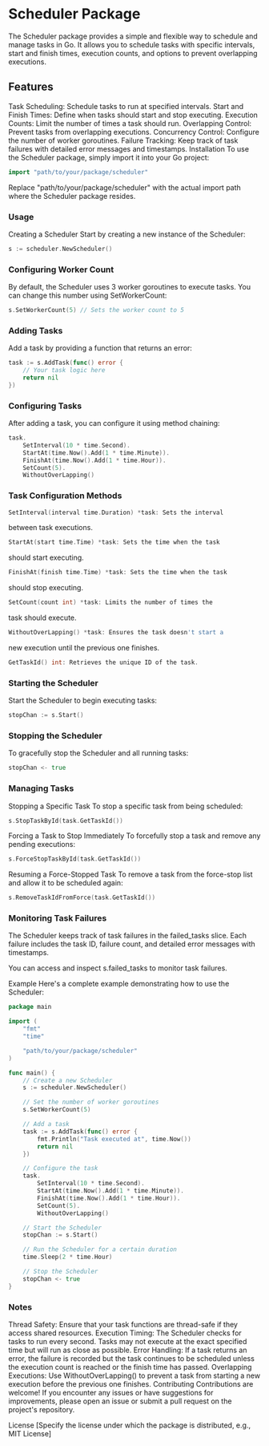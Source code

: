 # Scheduler Package
The Scheduler package provides a simple and flexible way to schedule and manage tasks in Go. It allows you to schedule tasks with specific intervals, start and finish times, execution counts, and options to prevent overlapping executions.

## Features
Task Scheduling: Schedule tasks to run at specified intervals.
Start and Finish Times: Define when tasks should start and stop executing.
Execution Counts: Limit the number of times a task should run.
Overlapping Control: Prevent tasks from overlapping executions.
Concurrency Control: Configure the number of worker goroutines.
Failure Tracking: Keep track of task failures with detailed error messages and timestamps.
Installation
To use the Scheduler package, simply import it into your Go project:

```go
import "path/to/your/package/scheduler"

```
Replace "path/to/your/package/scheduler" with the actual import path where the Scheduler package resides.

### Usage
Creating a Scheduler
Start by creating a new instance of the Scheduler:

```go
s := scheduler.NewScheduler()
```
### Configuring Worker Count
By default, the Scheduler uses 3 worker goroutines to execute tasks. You can change this number using SetWorkerCount:

```go
s.SetWorkerCount(5) // Sets the worker count to 5
```
### Adding Tasks
Add a task by providing a function that returns an error:

```go
task := s.AddTask(func() error {
	// Your task logic here
	return nil
})
```
### Configuring Tasks
After adding a task, you can configure it using method chaining:

```go
task.
	SetInterval(10 * time.Second).
	StartAt(time.Now().Add(1 * time.Minute)).
	FinishAt(time.Now().Add(1 * time.Hour)).
	SetCount(5).
	WithoutOverLapping()
```
### Task Configuration Methods
```go
SetInterval(interval time.Duration) *task: Sets the interval 
```
between task executions.
```go
StartAt(start time.Time) *task: Sets the time when the task 
```
should start executing.
```go
FinishAt(finish time.Time) *task: Sets the time when the task 
```
should stop executing.
```go
SetCount(count int) *task: Limits the number of times the 
```
task should execute.
```go
WithoutOverLapping() *task: Ensures the task doesn't start a 
```
new execution until the previous one finishes.
```go
GetTaskId() int: Retrieves the unique ID of the task.
```
### Starting the Scheduler
Start the Scheduler to begin executing tasks:

```go
stopChan := s.Start()
```
### Stopping the Scheduler
To gracefully stop the Scheduler and all running tasks:

```go
stopChan <- true
```
### Managing Tasks
Stopping a Specific Task
To stop a specific task from being scheduled:

```go
s.StopTaskById(task.GetTaskId())
```
Forcing a Task to Stop Immediately
To forcefully stop a task and remove any pending executions:

```go
s.ForceStopTaskById(task.GetTaskId())
```
Resuming a Force-Stopped Task
To remove a task from the force-stop list and allow it to be scheduled again:

```go
s.RemoveTaskIdFromForce(task.GetTaskId())
```
### Monitoring Task Failures
The Scheduler keeps track of task failures in the failed_tasks slice. Each failure includes the task ID, failure count, and detailed error messages with timestamps.

You can access and inspect s.failed_tasks to monitor task failures.

Example
Here's a complete example demonstrating how to use the Scheduler:

```go
package main

import (
	"fmt"
	"time"

	"path/to/your/package/scheduler"
)

func main() {
	// Create a new Scheduler
	s := scheduler.NewScheduler()

	// Set the number of worker goroutines
	s.SetWorkerCount(5)

	// Add a task
	task := s.AddTask(func() error {
		fmt.Println("Task executed at", time.Now())
		return nil
	})

	// Configure the task
	task.
		SetInterval(10 * time.Second).
		StartAt(time.Now().Add(1 * time.Minute)).
		FinishAt(time.Now().Add(1 * time.Hour)).
		SetCount(5).
		WithoutOverLapping()

	// Start the Scheduler
	stopChan := s.Start()

	// Run the Scheduler for a certain duration
	time.Sleep(2 * time.Hour)

	// Stop the Scheduler
	stopChan <- true
}
```
### Notes
Thread Safety: Ensure that your task functions are thread-safe if they access shared resources.
Execution Timing: The Scheduler checks for tasks to run every second. Tasks may not execute at the exact specified time but will run as close as possible.
Error Handling: If a task returns an error, the failure is recorded but the task continues to be scheduled unless the execution count is reached or the finish time has passed.
Overlapping Executions: Use WithoutOverLapping() to prevent a task from starting a new execution before the previous one finishes.
Contributing
Contributions are welcome! If you encounter any issues or have suggestions for improvements, please open an issue or submit a pull request on the project's repository.

License
[Specify the license under which the package is distributed, e.g., MIT License]